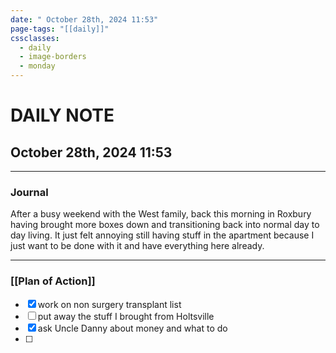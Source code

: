 ```yaml
---
date: " October 28th, 2024 11:53"
page-tags: "[[daily]]"
cssclasses:
  - daily
  - image-borders
  - monday
---
```

# DAILY NOTE
##  October 28th, 2024 11:53
***
### Journal

After a busy weekend with the West family, back this morning in Roxbury having brought more boxes down and transitioning back into normal day to day living. It just felt annoying still having stuff in the apartment because I just want to be done with it and have everything here already.

***
### [[Plan of Action]]
- [x] work on non surgery transplant list
- [ ] put away the stuff I brought from Holtsville
- [x] ask Uncle Danny about money and what to do   
- [ ] 
